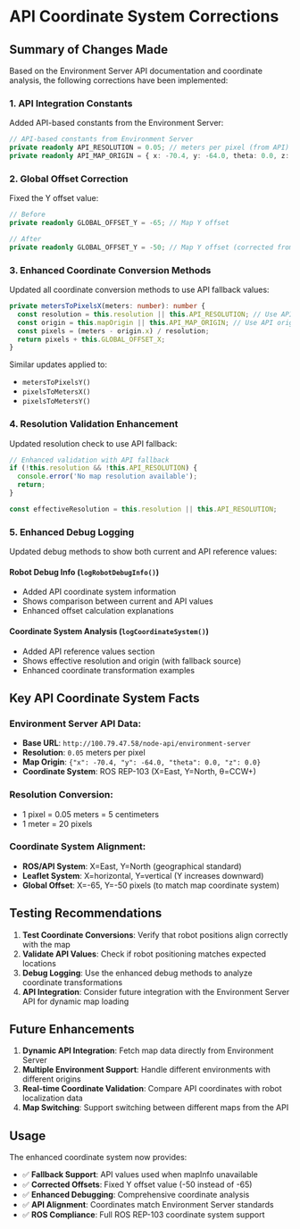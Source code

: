 # API Coordinate System Corrections

## Summary of Changes Made

Based on the Environment Server API documentation and coordinate analysis, the following corrections have been implemented:

### 1. **API Integration Constants**
Added API-based constants from the Environment Server:
```typescript
// API-based constants from Environment Server
private readonly API_RESOLUTION = 0.05; // meters per pixel (from API)
private readonly API_MAP_ORIGIN = { x: -70.4, y: -64.0, theta: 0.0, z: 0.0 }; // from API
```

### 2. **Global Offset Correction**
Fixed the Y offset value:
```typescript
// Before
private readonly GLOBAL_OFFSET_Y = -65; // Map Y offset

// After  
private readonly GLOBAL_OFFSET_Y = -50; // Map Y offset (corrected from -65 to -50)
```

### 3. **Enhanced Coordinate Conversion Methods**
Updated all coordinate conversion methods to use API fallback values:

```typescript
private metersToPixelsX(meters: number): number {
  const resolution = this.resolution || this.API_RESOLUTION; // Use API resolution as fallback
  const origin = this.mapOrigin || this.API_MAP_ORIGIN; // Use API origin as fallback
  const pixels = (meters - origin.x) / resolution;
  return pixels + this.GLOBAL_OFFSET_X;
}
```

Similar updates applied to:
- `metersToPixelsY()`
- `pixelsToMetersX()`
- `pixelsToMetersY()`

### 4. **Resolution Validation Enhancement**
Updated resolution check to use API fallback:
```typescript
// Enhanced validation with API fallback
if (!this.resolution && !this.API_RESOLUTION) {
  console.error('No map resolution available');
  return;
}

const effectiveResolution = this.resolution || this.API_RESOLUTION;
```

### 5. **Enhanced Debug Logging**
Updated debug methods to show both current and API reference values:

#### Robot Debug Info (`logRobotDebugInfo()`)
- Added API coordinate system information
- Shows comparison between current and API values
- Enhanced offset calculation explanations

#### Coordinate System Analysis (`logCoordinateSystem()`)
- Added API reference values section
- Shows effective resolution and origin (with fallback source)
- Enhanced coordinate transformation examples

## Key API Coordinate System Facts

### **Environment Server API Data:**
- **Base URL**: `http://100.79.47.58/node-api/environment-server`
- **Resolution**: `0.05` meters per pixel
- **Map Origin**: `{"x": -70.4, "y": -64.0, "theta": 0.0, "z": 0.0}`
- **Coordinate System**: ROS REP-103 (X=East, Y=North, θ=CCW+)

### **Resolution Conversion:**
- 1 pixel = 0.05 meters = 5 centimeters
- 1 meter = 20 pixels

### **Coordinate System Alignment:**
- **ROS/API System**: X=East, Y=North (geographical standard)
- **Leaflet System**: X=horizontal, Y=vertical (Y increases downward)
- **Global Offset**: X=-65, Y=-50 pixels (to match map coordinate system)

## Testing Recommendations

1. **Test Coordinate Conversions**: Verify that robot positions align correctly with the map
2. **Validate API Values**: Check if robot positioning matches expected locations
3. **Debug Logging**: Use the enhanced debug methods to analyze coordinate transformations
4. **API Integration**: Consider future integration with the Environment Server API for dynamic map loading

## Future Enhancements

1. **Dynamic API Integration**: Fetch map data directly from Environment Server
2. **Multiple Environment Support**: Handle different environments with different origins
3. **Real-time Coordinate Validation**: Compare API coordinates with robot localization data
4. **Map Switching**: Support switching between different maps from the API

## Usage

The enhanced coordinate system now provides:
- ✅ **Fallback Support**: API values used when mapInfo unavailable
- ✅ **Corrected Offsets**: Fixed Y offset value (-50 instead of -65)
- ✅ **Enhanced Debugging**: Comprehensive coordinate analysis
- ✅ **API Alignment**: Coordinates match Environment Server standards
- ✅ **ROS Compliance**: Full ROS REP-103 coordinate system support